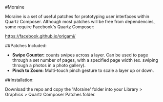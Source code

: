 #Moraine

Moraine is a set of useful patches for prototyping user interfaces within Quartz Composer. Although most patches will be free from dependencies, some require Facebook's Quartz Composer:

https://facebook.github.io/origami/


##Patches Included:

* **Swipe Counter:** counts swipes across a layer. Can be used to page through a set number of pages, with a specified page width (ex. swiping through a photos in a photo gallery).
* **Pinch to Zoom:** Multi-touch pinch gesture to scale a layer up or down.


##Installation:

Download the repo and copy the 'Moraine' folder into your Library > Graphics > Quartz Composer Patches folder.